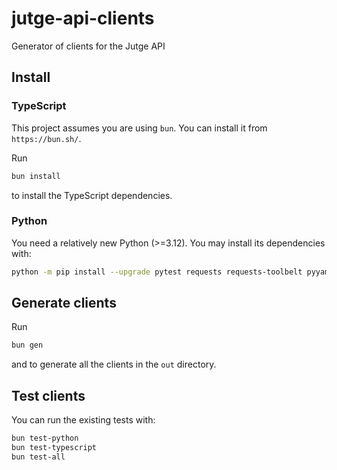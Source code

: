 # jutge-api-clients

Generator of clients for the Jutge API

## Install

### TypeScript

This project assumes you are using `bun`. You can install it from `https://bun.sh/`.

Run

```bash
bun install
```

to install the TypeScript dependencies.

### Python

You need a relatively new Python (>=3.12). You may install its dependencies with:

```bash
python -m pip install --upgrade pytest requests requests-toolbelt pyyaml rich pydantic
```

## Generate clients

Run

```bash
bun gen
```

and to generate all the clients in the `out` directory.

## Test clients

You can run the existing tests with:

```bash
bun test-python
bun test-typescript
bun test-all
```
